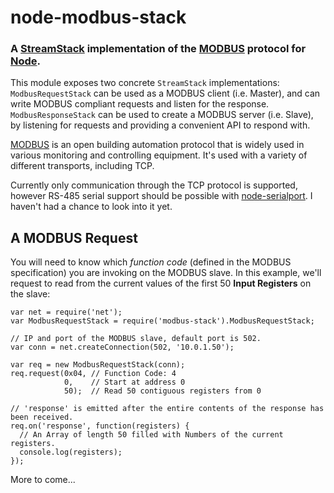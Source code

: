 node-modbus-stack
=================
### A [StreamStack][] implementation of the [MODBUS][Modbus] protocol for [Node][].

This module exposes two concrete `StreamStack` implementations:
`ModbusRequestStack` can be used as a MODBUS client (i.e. Master), and can write
MODBUS compliant requests and listen for the response.
`ModbusResponseStack` can be used to create a MODBUS server (i.e. Slave), by
listening for requests and providing a convenient API to respond with.

[MODBUS][ModbusWiki] is an open building automation protocol that is widely used
in various monitoring and controlling equipment. It's used with a variety of
different transports, including TCP.

Currently only communication through the TCP protocol is supported, however
RS-485 serial support should be possible with [node-serialport]. I haven't
had a chance to look into it yet.


A MODBUS Request
----------------

You will need to know which _function code_ (defined in the MODBUS specification)
you are invoking on the MODBUS slave. In this example, we'll request to read
from the current values of the first 50 __Input Registers__ on the slave:

    var net = require('net');
    var ModbusRequestStack = require('modbus-stack').ModbusRequestStack;
    
    // IP and port of the MODBUS slave, default port is 502.
    var conn = net.createConnection(502, '10.0.1.50');
    
    var req = new ModbusRequestStack(conn);
    req.request(0x04, // Function Code: 4
                0,    // Start at address 0
                50);  // Read 50 contiguous registers from 0
    
    // 'response' is emitted after the entire contents of the response has been received.
    req.on('response', function(registers) {
      // An Array of length 50 filled with Numbers of the current registers.
      console.log(registers);
    });

More to come...


[StreamStack]: http://github.com/TooTallNate/node-stream-stack
[node-serialport]: https://github.com/voodootikigod/node-serialport
[ModbusWiki]: http://en.wikipedia.org/wiki/Modbus
[Modbus]: http://www.modbus.org
[Node]: http://nodejs.org

